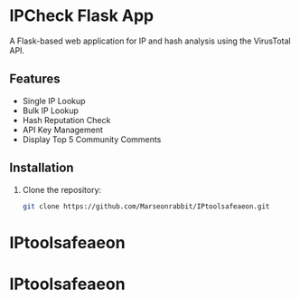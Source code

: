 # IPCheck Flask App

A Flask-based web application for IP and hash analysis using the VirusTotal API.

## Features
- Single IP Lookup
- Bulk IP Lookup
- Hash Reputation Check
- API Key Management
- Display Top 5 Community Comments

## Installation

1. Clone the repository:
   ```bash
   git clone https://github.com/Marseonrabbit/IPtoolsafeaeon.git
# IPtoolsafeaeon
# IPtoolsafeaeon
